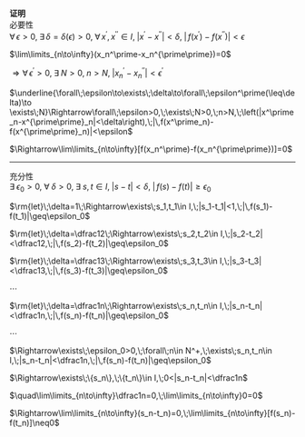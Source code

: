**证明**  
必要性  
$\forall\,\epsilon>0,\;\exists\,\delta=\delta(\epsilon)>0,\;\forall\,x^\prime,x^{\prime\prime}\in I,\;|x^\prime-x^{\prime\prime}|<\delta,\;|\,f(x^\prime)-f(x^{\prime\prime})|<\epsilon$  
  
$\lim\limits_{n\to\infty}(x_n^\prime-x_n^{\prime\prime})=0$  
  
$\Rightarrow\forall\,\epsilon^\prime>0,\;\exists\;N>0,\;n>N,\;|x^\prime_n-x^{\prime\prime}_n|<\epsilon^\prime$  
  
$\underline{\forall\;\epsilon\to\exists\;\delta\to\forall\;\epsilon^\prime(\leq\delta)\to \exists\;N}\Rightarrow\forall\;\epsilon>0,\;\exists\;N>0,\;n>N,\;\left(|x^\prime_n-x^{\prime\prime}_n|<\delta\right),\;|\,f(x^\prime_n)-f(x^{\prime\prime}_n)|<\epsilon$  
  
$\Rightarrow\lim\limits_{n\to\infty}[f(x_n^\prime)-f(x_n^{\prime\prime})]=0$  
  
---  
  
充分性  
$\exists\;\epsilon_0>0,\;\forall\;\delta>0,\;\exists\;s,t\in I,\;|s-t|<\delta,\;|\,f(s)-f(t)|\geq\epsilon_0$  
  
$\rm{let}\;\delta=1\;\Rightarrow\exists\;s_1,t_1\in I,\;|s_1-t_1|<1,\;|\,f(s_1)-f(t_1)|\geq\epsilon_0$  
  
$\rm{let}\;\delta=\dfrac12\;\Rightarrow\exists\;s_2,t_2\in I,\;|s_2-t_2|<\dfrac12,\;|\,f(s_2)-f(t_2)|\geq\epsilon_0$  
  
$\rm{let}\;\delta=\dfrac13\;\Rightarrow\exists\;s_3,t_3\in I,\;|s_3-t_3|<\dfrac13,\;|\,f(s_3)-f(t_3)|\geq\epsilon_0$  
  
$\cdots$  
  
$\rm{let}\;\delta=\dfrac1n\;\Rightarrow\exists\;s_n,t_n\in I,\;|s_n-t_n|<\dfrac1n,\;|\,f(s_n)-f(t_n)|\geq\epsilon_0$  
  
$\cdots$  
  
$\Rightarrow\exists\;\epsilon_0>0,\;\forall\;n\in N^+,\;\exists\;s_n,t_n\in I,\;|s_n-t_n|<\dfrac1n,\;|\,f(s_n)-f(t_n)|\geq\epsilon_0$  
  
$\Rightarrow\exists\;\{s_n\},\;\{t_n\}\in I,\;0<|s_n-t_n|<\dfrac1n$  
  
$\quad\lim\limits_{n\to\infty}\dfrac1n=0,\;\lim\limits_{n\to\infty}0=0$  
  
$\Rightarrow\lim\limits_{n\to\infty}(s_n-t_n)=0,\;\lim\limits_{n\to\infty}[f(s_n)-f(t_n)]\neq0$  
